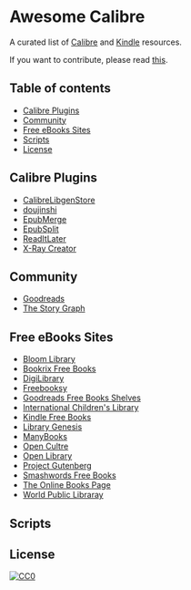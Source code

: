 # Awesome Calibre

A curated list of [Calibre](https://github.com/kovidgoyal/calibre) and [Kindle](https://wiki.604kph.xyz/wiki/Amazon_Kindle?lang=en) resources.

If you want to contribute, please read [this](CONTRIBUTING.md).

## Table of contents

  - [Calibre Plugins](#calibre-plugins)
  - [Community](#commmunity)
  - [Free eBooks Sites](#free-ebooks-sites)
  - [Scripts](#scripts)
  - [License](#license)

## Calibre Plugins
* [CalibreLibgenStore](https://github.com/fallaciousreasoning/CalibreLibgenStore)
* [doujinshi](https://github.com/yingziwu/doujinshi_metadata_plugins)
* [EpubMerge](https://github.com/JimmXinu/EpubMerge)
* [EpubSplit](https://github.com/JimmXinu/EpubSplit)
* [ReadItLater](https://github.com/onlyhavecans/ReadItLater-Calibre-Plugin)
* [X-Ray Creator](https://github.com/onlyhavecans/ReadItLater-Calibre-Plugin)

## Community
* [Goodreads](https://goodreads.com)
* [The Story Graph](https://app.thestorygraph.com)

## Free eBooks Sites
* [Bloom Library](https://bloomlibrary.org/)
* [Bookrix Free Books](https://www.bookrix.com/books.html)
* [DigiLibrary](https://digilibraries.com/)
* [Freebooksy](https://www.freebooksy.com/featured-books/)
* [Goodreads Free Books Shelves](https://www.goodreads.com/shelf/show/free-online)
* [International Children's Library](http://en.childrenslibrary.org/library/books.html)
* [Kindle Free Books](https://www.amazon.com/b?ie=UTF8&node=20102661011)
* [Library Genesis](https://libgen.is/)
* [ManyBooks](https://manybooks.net/)
* [Open Cultre](https://www.openculture.com/free_ebooks)
* [Open Library](https://openlibrary.org/subjects/accessible_book#ebooks=true)
* [Project Gutenberg](http://www.gutenberg.org/)
* [Smashwords Free Books](https://www.smashwords.com/shelves/home/1/free/any)
* [The Online Books Page](http://digital.library.upenn.edu/books/)
* [World Public Libraray](http://worldpubliclibrary.org/)

## Scripts

## License

[![CC0](https://licensebuttons.net/p/zero/1.0/88x31.png)](https://creativecommons.org/publicdomain/zero/1.0/)
 
